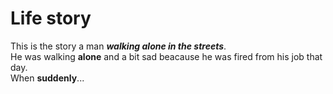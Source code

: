 # Life story
This is the story a man ***walking alone in the streets***. <br/>
He was walking **alone** and a bit sad beacause he was fired from his job that day. <br/>
When **suddenly**...<br/>